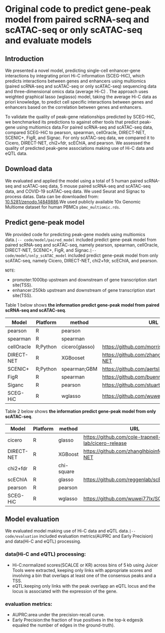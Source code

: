 # Original code to predict gene-peak model from paired scRNA-seq and scATAC-seq or only scATAC-seq and evaluate models

## Introduction

We presented a novel model, predicting single-cell enhancer-gene interactions by integrating priori Hi-C information (SCEG-HiC), which predicts interactions between genes and enhancers using multiomics (paired scRNA-seq and scATAC-seq or only scATAC-seq) sequencing data and three-dimensional omics data (average Hi-C) . The approach uses weighted graphical lasso (wglasso) model, taking the average Hi-C data as priori knowledge, to predict cell specific interactions between genes and enhancers based on the correlation between genes and enhancers.

To validate the quality of peak-gene relationships predicted by SCEG-HiC, we benchmarked its predictions to against other tools that predict peak-gene using multiomics data.For paired scRNA-seq and scATAC-seq data, compared SCEG-HiC to pearson, spearman, cellOracle, DIRECT-NET, SCENIC+, FigR, and Signac. For only scATAC-seq data, we compared it to Cicero, DIRECT-NET, chi2+fdr, scEChIA, and pearson. We assessed the quality of predicted peak-gene associations making use of  Hi-C data and eQTL data.

## Download data 

We evaluated and applied the model using a total of 5 human paired scRNA-seq and scATAC-seq data, 5 mouse paired scRNA-seq and scATAC-seq data, and COVID-19 scATAC-seq data. We used Seurat and Signac to process datas.
Data can be downloaded from: [10.5281/zenodo.14849886](https://zenodo.org/record/14849886).We used publicly available 10x Genomic Multiome dataset for human PBMCs  ```pbmc_multiomic.rds```.

## Predict gene-peak model

We provided code for predicting peak-gene models using multiomics data.```|-- code/model/paired_model``` included predict gene-peak model from paired scRNA-seq and scATAC-seq, namely pearson, spearman, cellOracle, DIRECT-NET, SCENIC+, FigR, and Signac.```|-- code/model/only_scATAC_model``` included predict gene-peak model from only scATAC-seq, namely Cicero, DIRECT-NET, chi2+fdr, scEChIA, and pearson.

`NOTE`:
- promoter:1000bp upstream and downstream of gene transcription start site(TSS).
- enhancer:250kb upstream and downstream of gene transcription start site(TSS).

Table 1 below shows **the information predict gene-peak model from paired scRNA-seq and scATAC-seq**.

| Model       | Platform  | method          | URL                                                   |
| ----------- | --------- | --------------- | ----------------------------------------------------- |
| pearson     | R         | pearson         |                                                       |
| spearman    | R         | spearman        |                                                       |
| cellOracle  | R;Python  | cicero(glasso)  | https://github.com/morris-lab/CellOracle              |
| DIRECT-NET  | R         | XGBooset        | https://github.com/zhanglhbioinfor/DIRECT-NET         |
| SCENIC+     | R;Python  | spearman;GBM    | https://github.com/aertslab/scenicplus                |
| FigR        | R         | spearman        | https://github.com/buenrostrolab/FigR                 |
| Siganc      | R         | pearson         | https://github.com/stuart-lab/signac                  |
| SCEG-HiC    | R         | wglasso         | https://github.com/wuwei77lx/SCEGHiC                  |


Table 2 below shows **the information predict gene-peak model from only scATAC-seq**.


| Model       | Platform  | method          | URL                                                   |
| ----------- | --------- | --------------- | ----------------------------------------------------- |
| cicero      | R         | glasso          | https://github.com/cole-trapnell-lab/cicero-release   |
| DIRECT-NET  | R         | XGBoost         | https://github.com/zhanglhbioinfor/DIRECT-NET         |
| chi2+fdr    | R         | chi-square      |                                                       |
| scEChIA     | R         | glasso          | https://github.com/reggenlab/scEChiA                  |
| pearson     | R         | pearson         |                                                       |
| SCEG-HiC    | R         | wglasso         | https://github.com/wuwei77lx/SCEGHiC                  |

## Model evaluation
We evaluated model  making use of  Hi-C data and eQTL data.```|-- code/evaluation``` included evaluation metrics(AUPRC and Early Precision) and data(Hi-C and eQTL) processing.

### data(Hi-C and eQTL) processing:
- Hi-C:normalized scores(SCALCE or KR) across bins of 5 kb using Juicer Tools were extracted, keeping only links with appropriate scores and involving a bin that overlaps at least one of the consensus peaks and a TSS.
- eQTL:keeping only links with the peak overlapp an eQTL locus and the locus is associated with the expression of the gene.

### evaluation metrics:
- AUPRC:area under the precision-recall curve.
- Early Precision:the fraction of true positives in the top-k edges(k equaled the number of edges in the ground-truth).
